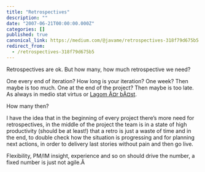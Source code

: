 ```yaml
---
title: "Retrospectives"
description: ""
date: "2007-06-21T00:00:00.000Z"
categories: []
published: true
canonical_link: https://medium.com/@javame/retrospectives-318f79d675b5
redirect_from:
  - /retrospectives-318f79d675b5
---
```


Retrospectives are ok. But how many, how much retrospective we need?

One every end of iteration? How long is your iteration? One week? Then maybe is too much. One at the end of the project? Then maybe is too late. As always in medio stat virtus or [Lagom Ã¤r bÃ¤st](http://blog.java2me.org/2007/01/24/lagom-learning-swedish/).

How many then?

I have the idea that in the beginning of every project there’s more need for retrospectives, in the middle of the project the team is in a state of high productivity (should be at least!) that a retro is just a waste of time and in the end, to double check how the situation is progressing and for planning next actions, in order to delivery last stories without pain and then go live.

Flexibility, PM/IM insight, experience and so on should drive the number, a fixed number is just not agile.Â
